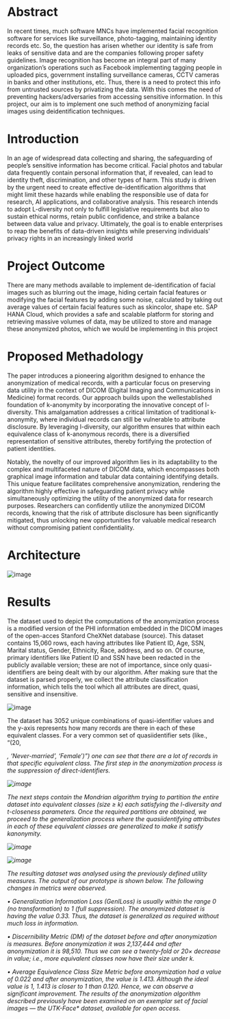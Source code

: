 # Abstract
In recent times, much software MNCs have implemented facial recognition software for services like surveillance, photo-tagging, maintaining identity records etc. So, the question has arisen whether our identity is safe from leaks of sensitive data and are the companies following proper safety guidelines. Image recognition has become an integral part of many organization’s operations such as Facebook implementing tagging people in uploaded pics, government installing surveillance cameras, CCTV cameras in banks and other institutions, etc. Thus, there is a need to protect this info from untrusted sources by privatizing the data. With this comes the need of preventing hackers/adversaries from accessing sensitive information. In this project, our aim is to implement one such method of anonymizing facial images using deidentification techniques.

# Introduction
In an age of widespread data collecting and sharing, the safeguarding of people’s sensitive information has become critical. Facial photos and tabular data frequently contain personal information that, if revealed, can lead to identity theft, discrimination, and other types of harm. This study is driven by the urgent need to create effective de-identification algorithms that might limit these hazards while enabling the responsible use of data for research, AI applications, and collaborative analysis. This research intends to adopt L-diversity not only to fulfill legislative requirements but also to sustain ethical norms, retain public confidence, and strike a balance between data value and privacy. Ultimately, the goal is to enable enterprises to reap the benefits of data-driven insights while preserving individuals' privacy rights in an increasingly linked world

# Project Outcome
There are many methods available to implement de-identification of facial images such as blurring out the image, hiding certain facial features or modifying the facial features by adding some noise, calculated by taking out average values of certain facial features such as skincolor, shape etc. SAP HANA Cloud, which provides a safe and scalable platform for storing and retrieving massive volumes of data, may be utilized to store and manage these anonymized photos, which we would be implementing in this project

# Proposed Methadology
The paper introduces a pioneering algorithm designed to enhance the anonymization of medical records, with a particular focus on preserving data utility in the context of DICOM (Digital Imaging and Communications in Medicine) format records. Our approach builds upon the wellestablished foundation of k-anonymity by incorporating the innovative concept of l-diversity. This amalgamation addresses a critical limitation of traditional k- anonymity, where individual records can still be vulnerable to attribute disclosure. By leveraging l-diversity, our algorithm ensures that within each equivalence class of k-anonymous records, there is a diversified representation of sensitive attributes, thereby fortifying the protection of patient identities.

Notably, the novelty of our improved algorithm lies in its adaptability to the complex and multifaceted nature of DICOM data, which encompasses both graphical image information and tabular data containing identifying details. This unique feature facilitates comprehensive anonymization, rendering the algorithm highly effective in safeguarding patient privacy while simultaneously optimizing the utility of the anonymized data for research purposes. Researchers can confidently utilize the anonymized DICOM records, knowing that the risk of attribute disclosure has been significantly mitigated, thus unlocking new opportunities for valuable medical research without compromising patient confidentiality.

# Architecture

![image](https://github.com/KasiR07/Anonymizing-Medical-Records-using-K-Anonymity-and-L-Diversity/assets/108777263/4914f3a6-bea4-4be4-9b13-525cadb344ec)

# Results 
The dataset used to depict the computations of the anonymization process is a modified version of the PHI information embedded in the DICOM images of the open-acces Stanford CheXNet database (source). This dataset contains 15,060 rows, each having attributes like Patient ID, Age, SSN, Marital status, Gender, Ethnicity, Race, address, and so on. Of course, primary identifiers like Patient ID and SSN have been redacted in the publicly available version; these are not of importance, since only quasi-identifiers are being dealt with by our algorithm. After making sure that the dataset is parsed properly, we collect the attribute classification information, which tells the tool which all attributes are direct, quasi, sensitive and insensitive.

![image](https://github.com/KasiR07/Anonymizing-Medical-Records-using-K-Anonymity-and-L-Diversity/assets/108777263/8d716a9b-2e29-475c-ab7f-17a8e357b92b)

The dataset has 3052 unique combinations of quasi-identifier values and the y-axis represents how many records are there in each of these equivalent classes. For a very common set of quasiidentifier sets (like., “(20, <address>, ‘Never-married’, ‘Female’)”) one can see that there are a lot of records in that specific equivalent class. The first step in the anonymization process is the suppression of direct-identifiers.

![image](https://github.com/KasiR07/Anonymizing-Medical-Records-using-K-Anonymity-and-L-Diversity/assets/108777263/6cc82aea-e2aa-4095-9c47-692b5f7f0aaa)

The next steps contain the Mondrian algorithm trying to partition the entire dataset into equivalent classes (size ≥ k) each satisfying the l-diversity and t-closeness parameters. Once the required partitions are obtained, we proceed to the generalization process where the quasiidentifying attributes in each of these equivalent classes are generalized to make it satisfy kanonymity.

![image](https://github.com/KasiR07/Anonymizing-Medical-Records-using-K-Anonymity-and-L-Diversity/assets/108777263/15bd6aa8-bc22-49af-9523-af0b2921a82d)

![image](https://github.com/KasiR07/Anonymizing-Medical-Records-using-K-Anonymity-and-L-Diversity/assets/108777263/9ebdee89-20e9-43a8-9428-953f525cd5ba)

The resulting dataset was analysed using the previously defined utility measures. The output of our prototype is shown below. The following changes in metrics were observed.

• Generalization Information Loss (GenILoss) is usually within the range 0 (no transformation) to 1 (full suppression). The anonymized dataset is having the value 0.33. Thus, the dataset is generalized as required without much loss in information.

• Discernibility Metric (DM) of the dataset before and after anonymization is measures. Before anonymization it was 2,137,444 and after anonymization it is 98,510. Thus we can see a twenty-fold or 20× decrease in value; i.e., more equivalent classes now have their size under k.

• Average Equivalence Class Size Metric before anonymization had a value of 0.022 and after anonymization, the value is 1.413. Although the ideal value is 1, 1.413 is closer to 1 than 0.120. Hence, we can observe a significant improvement. The results of the anonymization algorithm described previously have been examined on an exemplar set of facial images — the UTK-Face* dataset, available for open access.
